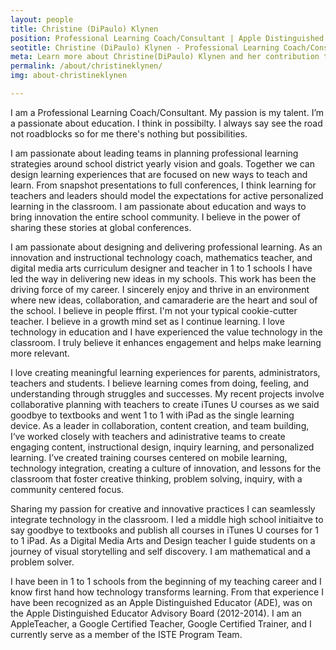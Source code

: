 ```yaml
---
layout: people
title: Christine (DiPaulo) Klynen
position: Professional Learning Coach/Consultant | Apple Distinguished Educator | United States
seotitle: Christine (DiPaulo) Klynen - Professional Learning Coach/Consultant | Joy of Professional Learning
meta: Learn more about Christine(DiPaulo) Klynen and her contribution to the Joy of Professional Learning
permalink: /about/christineklynen/
img: about-christineklynen

---
```


I am a Professional Learning Coach/Consultant.
My passion is my talent. I’m a passionate about education. I think in possibilty. I always say see the road not roadblocks so for me there's nothing but possibilities. 

I am passionate about leading teams in planning professional learning strategies around school district yearly vision and goals. Together we can design learning experiences that are focused on new ways to teach and learn. From snapshot presentations to full conferences, I think learning for teachers and leaders should model the expectations for active personalized learning in the classroom. I am passionate about education and ways to bring innovation the entire school community. I believe in the power of sharing these stories at global conferences. 

I am passionate about designing and delivering professional learning. As an innovation and instructional technology coach, mathematics teacher, and digital media arts curriculum designer and teacher in 1 to 1 schools I have led the way in delivering new ideas in my schools. This work has been the driving force of my career. I sincerely enjoy and thrive in an environment where new ideas, collaboration, and camaraderie are the heart and soul of the school. I believe in people ffirst. I'm not your typical cookie-cutter teacher. I believe in a growth mind set as I continue learning. I love technology in education and I have experienced the value technology in the classroom. I truly believe it enhances engagement and helps make learning more relevant.

I love creating meaningful learning experiences for parents, administrators, teachers and students. I believe learning comes from doing, feeling, and understanding through struggles and successes. My recent projects involve collaborative planning with teachers to create iTunes U courses as we said goodbye to textbooks and went 1 to 1 with iPad as the single learning device. As a leader in collaboration, content creation, and team building, I‘ve worked closely with teachers and adinistrative teams to create engaging content, instructional design, inquiry learning, and personalized learning. I’ve created training courses centered on mobile learning, technology integration, creating a culture of innovation, and lessons for the classroom that foster creative thinking, problem solving, inquiry, with a community centered focus.


Sharing my passion for creative and innovative practices I can seamlessly integrate technology in the classroom. I led a middle high school initiaitve to say goodbye to textbooks and publish all courses in iTunes U courses for 1 to 1 iPad. As a Digital Media Arts and Design teacher I guide students on a journey of visual storytelling and self discovery. I am mathematical and a problem solver. 

I have been in 1 to 1 schools from the beginning of my teaching career and I know first hand how technology transforms learning. From that experience I have been recognized as an Apple Distinguished Educator (ADE), was on the Apple Distinguished Educator Advisory Board (2012-2014). I am an AppleTeacher, a Google Certified Teacher, Google Certified Trainer, and I currently serve as a member of the ISTE Program Team.
